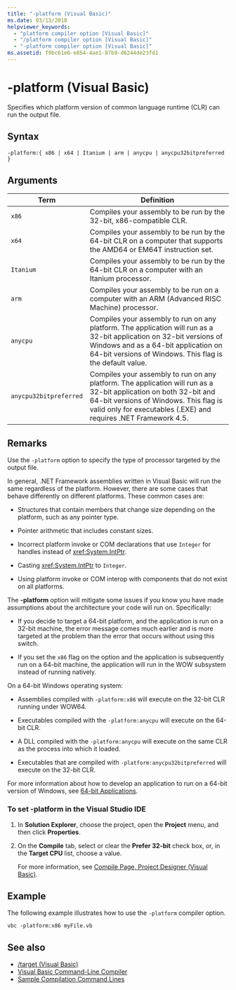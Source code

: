 ```yaml
---
title: "-platform (Visual Basic)"
ms.date: 03/13/2018
helpviewer_keywords: 
  - "platform compiler option [Visual Basic]"
  - "/platform compiler option [Visual Basic]"
  - "-platform compiler option [Visual Basic]"
ms.assetid: f9bc61e6-e854-4ae1-87b9-d6244de23fd1
---
```

# -platform (Visual Basic)
Specifies which platform version of common language runtime (CLR) can run the output file.  
  
## Syntax  
  
```console  
-platform:{ x86 | x64 | Itanium | arm | anycpu | anycpu32bitpreferred }  
```  
  
## Arguments  
  
|Term|Definition|  
|---|---|  
|`x86`|Compiles your assembly to be run by the 32-bit, x86-compatible CLR.|  
|`x64`|Compiles your assembly to be run by the 64-bit CLR on a computer that supports the AMD64 or EM64T instruction set.|  
|`Itanium`|Compiles your assembly to be run by the 64-bit CLR on a computer with an Itanium processor.|  
|`arm`|Compiles your assembly to be run on a computer with an ARM (Advanced RISC Machine) processor.|  
|`anycpu`|Compiles your assembly to run on any platform. The application will run as a 32-bit application on 32-bit versions of Windows and as a 64-bit application on 64-bit versions of Windows. This flag is the default value.|  
|`anycpu32bitpreferred`|Compiles your assembly to run on any platform. The application will run as a 32-bit application on both 32-bit and 64-bit versions of Windows. This flag is valid only for executables (.EXE) and requires .NET Framework 4.5.|  
  
## Remarks  
 Use the `-platform` option to specify the type of processor targeted by the output file.  
  
 In general, .NET Framework assemblies written in Visual Basic will run the same regardless of the platform. However, there are some cases that behave differently on different platforms. These common cases are:  
  
- Structures that contain members that change size depending on the platform, such as any pointer type.  
  
- Pointer arithmetic that includes constant sizes.  
  
- Incorrect platform invoke or COM declarations that use `Integer` for handles instead of <xref:System.IntPtr>.  
  
- Casting <xref:System.IntPtr> to `Integer`.  
  
- Using platform invoke or COM interop with components that do not exist on all platforms.  
  
 The **-platform** option will mitigate some issues if you know you have made assumptions about the architecture your code will run on. Specifically:  
  
- If you decide to target a 64-bit platform, and the application is run on a 32-bit machine, the error message comes much earlier and is more targeted at the problem than the error that occurs without using this switch.  
  
- If you set the `x86` flag on the option and the application is subsequently run on a 64-bit machine, the application will run in the WOW subsystem instead of running natively.  
  
 On a 64-bit Windows operating system:  
  
- Assemblies compiled with `-platform:x86` will execute on the 32-bit CLR running under WOW64.  
  
- Executables compiled with the `-platform:anycpu` will execute on the 64-bit CLR.  
  
- A DLL compiled with the `-platform:anycpu` will execute on the same CLR as the process into which it loaded.  
  
- Executables that are compiled with `-platform:anycpu32bitpreferred` will execute on the 32-bit CLR.  
  
 For more information about how to develop an application to run on a 64-bit version of Windows, see [64-bit Applications](../../../framework/64-bit-apps.md).  
  
### To set -platform in the Visual Studio IDE  
  
1. In **Solution Explorer**, choose the project, open the **Project** menu, and then click **Properties**.  
  
2. On the **Compile** tab, select or clear the **Prefer 32-bit** check box, or, in the **Target CPU** list, choose a value.  
  
     For more information, see [Compile Page, Project Designer (Visual Basic)](/visualstudio/ide/reference/compile-page-project-designer-visual-basic).  
  
## Example  
 The following example illustrates how to use the `-platform` compiler option.  
  
```console
vbc -platform:x86 myFile.vb  
```  
  
## See also

- [/target (Visual Basic)](target.md)
- [Visual Basic Command-Line Compiler](index.md)
- [Sample Compilation Command Lines](sample-compilation-command-lines.md)
